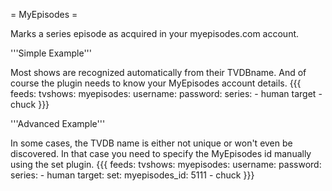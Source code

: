 = MyEpisodes =

Marks a series episode as acquired in your myepisodes.com account.

'''Simple Example'''

Most shows are recognized automatically from their TVDBname. And of course the plugin needs to know your MyEpisodes account details.
{{{
feeds:
  tvshows:
    myepisodes:
      username: <username>
      password: <password>
    series:
      - human target
      - chuck
}}}

'''Advanced Example'''

In some cases, the TVDB name is either not unique or won't even be discovered. In that case you need to specify the MyEpisodes id manually using the set plugin.
{{{
feeds:
  tvshows:
    myepisodes:
      username: <username>
      password: <password>
    series:
      - human target:
        set:
          myepisodes_id: 5111 
      - chuck
}}}
 

